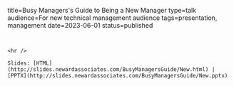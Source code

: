 title=Busy Managers's Guide to Being a New Manager
type=talk
audience=For new technical management audience
tags=presentation, management
date=2023-06-01
status=published
~~~~~~

    
<hr />

Slides: [HTML](http://slides.newardassociates.com/BusyManagersGuide/New.html) | [PPTX](http://slides.newardassociates.com/BusyManagersGuide/New.pptx)
